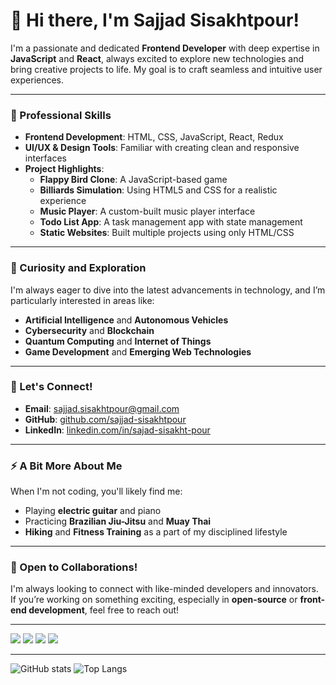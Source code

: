 # 👋 Hi there, I'm Sajjad Sisakhtpour!

I'm a passionate and dedicated **Frontend Developer** with deep expertise in **JavaScript** and **React**, always excited to explore new technologies and bring creative projects to life. My goal is to craft seamless and intuitive user experiences.

---

### 💼 Professional Skills
- **Frontend Development**: HTML, CSS, JavaScript, React, Redux
- **UI/UX & Design Tools**: Familiar with creating clean and responsive interfaces
- **Project Highlights**:
  - **Flappy Bird Clone**: A JavaScript-based game
  - **Billiards Simulation**: Using HTML5 and CSS for a realistic experience
  - **Music Player**: A custom-built music player interface
  - **Todo List App**: A task management app with state management
  - **Static Websites**: Built multiple projects using only HTML/CSS

---

### 🧠 Curiosity and Exploration
I'm always eager to dive into the latest advancements in technology, and I’m particularly interested in areas like:
- **Artificial Intelligence** and **Autonomous Vehicles**
- **Cybersecurity** and **Blockchain**
- **Quantum Computing** and **Internet of Things**
- **Game Development** and **Emerging Web Technologies**

---

### 💬 Let's Connect!
- **Email**: [sajjad.sisakhtpour@gmail.com](mailto:sajjad.sisakhtpour@gmail.com)
- **GitHub**: [github.com/sajjad-sisakhtpour](https://github.com/sajjad-sisakhtpour)
- **LinkedIn**: [linkedin.com/in/sajad-sisakht-pour](https://ir.linkedin.com/in/sajad-sisakht-pour)

---

### ⚡ A Bit More About Me
When I'm not coding, you'll likely find me:
- Playing **electric guitar** and piano
- Practicing **Brazilian Jiu-Jitsu** and **Muay Thai**
- **Hiking** and **Fitness Training** as a part of my disciplined lifestyle

---

### 📢 Open to Collaborations!
I'm always looking to connect with like-minded developers and innovators. If you’re working on something exciting, especially in **open-source** or **front-end development**, feel free to reach out!

---

<!-- Badges for programming languages and tools -->
<p align="left">
  <img src="https://img.shields.io/badge/JavaScript-F7DF1E?logo=javascript&logoColor=black&style=for-the-badge" />
  <img src="https://img.shields.io/badge/React-61DAFB?logo=react&logoColor=white&style=for-the-badge" />
  <img src="https://img.shields.io/badge/HTML5-E34F26?logo=html5&logoColor=white&style=for-the-badge" />
  <img src="https://img.shields.io/badge/CSS3-1572B6?logo=css3&logoColor=white&style=for-the-badge" />
</p>

---

![GitHub stats](https://github-readme-stats.vercel.app/api?username=sajjad-sisakhtpour&show_icons=true&count_private=true&theme=tokyonight)
![Top Langs](https://github-readme-stats.vercel.app/api/top-langs/?username=sajjad-sisakhtpour&theme=tokyonight)
